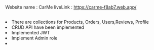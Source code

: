 #
Website name : CarMe
liveLink : https://carme-f8ab7.web.app/

##
<li>There are collections for Products, Orders, Users,Reviews, Profile</li>
<li>CRUD API have been implemented</li>
<li>Implemented JWT</li>
<li>Implement Admin role</li>
<li></li>